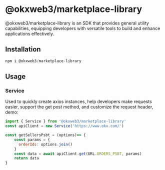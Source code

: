 <h1>@okxweb3/marketplace-library</h1>
  <p>
    @okxweb3/marketplace-library is an SDK that provides general utility capabilities, equipping developers with versatile tools to build and enhance applications effectively.
  </p>

## Installation

```js
npm i @okxweb3/marketplace-library
```

## Usage

### Service

Used to quickly create axios instances, help developers make requests easier, support the get post method, and customize the request header, demo:

```js
import { Service } from '@okxweb3/marketplace-library'
const apiClient = new Service('https://www.okx.com/')

const getSellersPsbt = (options)=> {
    const params = {
      orderIds: options.join()
    }
    const data = await apiClient.get(URL.ORDERS_PSBT, params)
    return data
}
```